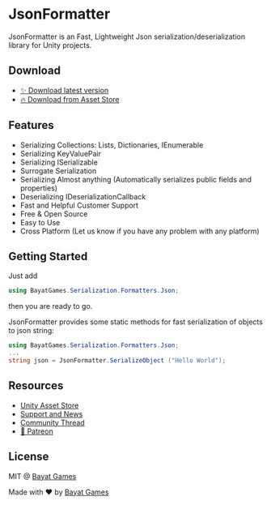 # JsonFormatter

JsonFormatter is an Fast, Lightweight Json serialization/deserialization library for Unity projects.

## Download

- [:sparkles: Download latest version](https://github.com/BayatGames/JsonFormatter/releases/latest)
- [:fire: Download from Asset Store](https://www.assetstore.unity3d.com/#!/content/97094?aid=1101l3ncK)

## Features

- Serializing Collections: Lists, Dictionaries, IEnumerable
- Serializing KeyValuePair
- Serializing ISerializable
- Surrogate Serialization
- Serializing Almost anything (Automatically serializes public fields and properties)
- Deserializing IDeserializationCallback
- Fast and Helpful Customer Support
- Free & Open Source
- Easy to Use
- Cross Platform (Let us know if you have any problem with any platform)

## Getting Started

Just add

```csharp
using BayatGames.Serialization.Formatters.Json;
```

then you are ready to go.

JsonFormatter provides some static methods for fast serialization of objects to json string:

```csharp
using BayatGames.Serialization.Formatters.Json;
...
string json = JsonFormatter.SerializeObject ("Hello World");
```

## Resources

- [Unity Asset Store](https://www.assetstore.unity3d.com/en/#!/search/page=1/sortby=popularity/query=publisher:26641)
- [Support and News](https://github.com/BayatGames/Support)
- [Community Thread](https://forum.unity3d.com/threads/jsonformatter-complete-json-serialization-library-for-unity.493969/)
- [:rocket: Patreon](https://www.patreon.com/BayatGames)

## License

MIT @ [Bayat Games](https://github.com/BayatGames)

Made with :heart: by [Bayat Games](https://github.com/BayatGames)
